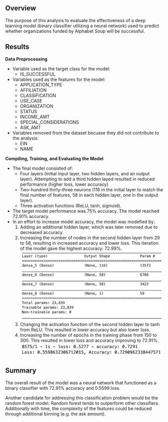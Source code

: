 ## Overview   
The purpose of this analysis to evaluate the effectiveness of a deep learning model (binary classifier utilizing a neural network) used to predict whether organizations funded by Alphabet Soup will be successful.

## Results   
**Data Preprocessing**
* Variable used as the target class for the model: 
    * IS_SUCCESSFUL
* Variables used as the features for the model:
    * APPLICATION_TYPE
    * AFFILIATION
    * CLASSIFICATION
    * USE_CASE
    * ORGANIZATION
    * STATUS
    * INCOME_AMT
    * SPECIAL_CONSIDERATIONS
    * ASK_AMT
* Variables removed from the dataset becuase they did not contribute to the analysis:
    * EIN
    * NAME

**Compiling, Training, and Evaluating the Model**
* The final model consisted of:
    * Four layers (initial input layer, two hidden layers, and an output layer). Attempting to add a third hidden layed resulted in reduced performance (higher loss, lower accuracy)
    * Two-hundred thirty-three neurons (116 in the initial layer to match the final number of features, 58 in each hidden layer, one in the output layer).
    * Three activation functions (ReLU, tanh, sigmoid).
* The target model performance was 75% accuracy. The model reached 72.91% accuracy.
* In an effort to increase model accuracy, the model was modefied by:
    1. Adding an additional hidden layer, which was later removed due to decreased accuracy.
    2. Increasing the number of nodes in the second hidden layer from 29 to 58, resulting in increased accuracy and lower loss. This iteration of the model gave the highest accuracy: 72.99%.
    ![Trial #2 Layers](/Images/Trial2Layers.png)
    3. Changing the activation function of the second hidden layer to tanh from ReLU. This resulted in lower accuracy but also lower loss.
    4. Increasing the number of epochs in the training phase from 150 to 300. This resulted in lower loss and accuracy improving to 72.91%.
    ![Trial #4 Accuracy and Loss](/Images/Trial4AccuracyLoss.png)

## Summary   
The overall result of the model was a neural network that functioned as a binary classifier with 72.91% accuracy and 0.5599 loss.

Another candidate for addressing this classification problem would be the random forest model. Random forest tends to outperform other classifiers. Additionally with time, the complexity of the features could be reduced through additional binning (e.g. the ask amount).